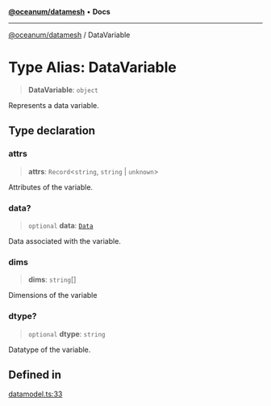 [**@oceanum/datamesh**](../README.md) • **Docs**

***

[@oceanum/datamesh](../README.md) / DataVariable

# Type Alias: DataVariable

> **DataVariable**: `object`

Represents a data variable.

## Type declaration

### attrs

> **attrs**: `Record`\<`string`, `string` \| `unknown`\>

Attributes of the variable.

### data?

> `optional` **data**: [`Data`](Data.md)

Data associated with the variable.

### dims

> **dims**: `string`[]

Dimensions of the variable

### dtype?

> `optional` **dtype**: `string`

Datatype of the variable.

## Defined in

[datamodel.ts:33](https://github.com/oceanum-io/oceanum-js/blob/2a3d0b3c7de398029b2a7ac8bdc8bdd7f540f7d6/packages/datamesh/src/lib/datamodel.ts#L33)

